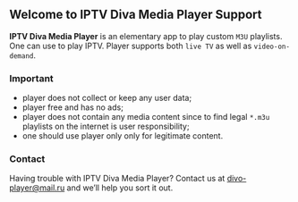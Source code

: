## Welcome to IPTV Diva Media Player Support

**IPTV Diva Media Player** is an elementary app to play custom `M3U` playlists.
One can use to play IPTV. Player supports both `live TV` as well as `video-on-demand`.

### Important
- player does not collect or keep any user data;
- player free and has no ads;
- player does not contain any media content since to find legal `*.m3u` playlists on the internet is user responsibility;
- one should use player only only for legitimate content.

### Contact

Having trouble with IPTV Diva Media Player? Contact us at [divo-player@mail.ru](mailto:divo-player@mail.ru) and we’ll help you sort it out.
